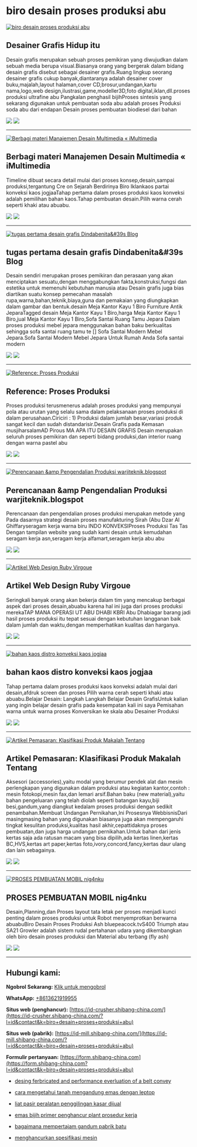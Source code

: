 # biro desain proses produksi abu

<a href="https://swt.shibang-china.com/?l=id&img&k=biro+desain+proses+produksi+abu" target="_blank">![biro desain proses produksi abu](http://static.shibang-china.com/all-800x300/1095.jpg)</a>

## Desainer Grafis Hidup itu
Desain grafis merupakan sebuah proses pemikiran yang diwujudkan dalam sebuah media berupa visual.Biasanya orang yang bergerak dalam bidang desain grafis disebut sebagai desainer grafis.Ruang lingkup seorang desainer grafis cukup banyak,diantaranya adalah desainer cover buku,majalah,layout halaman,cover CD,brosur,undangan,kartu nama,logo,web design,ilustrasi,game,modeller3D,foto digital,iklan,dll.proses produksi ultrafine abu Pangkalan penghasil bijihProses sintesis yang sekarang digunakan untuk pembuatan soda abu adalah proses Produksi soda abu dari endapan Desain proses pembuatan biodiesel dari bahan


<a href="https://whatsapp.shibangsoft.com/WhatsApp.php" target="_blank" title="WhatsApp">![](http://static.shibang-china.com/icon/whatsapp.png)</a> <a href="https://swt.shibang-china.com/?l=id&icon&k=biro+desain+proses+produksi+abu" target="_blank">![](http://static.shibang-china.com/icon/chat-id.png)</a>

---

<a href="https://swt.shibang-china.com/?l=id&img&k=biro+desain+proses+produksi+abu" target="_blank">![Berbagi materi Manajemen Desain Multimedia « iMultimedia](http://static.shibang-china.com/all-800x300/1523.jpg)</a>

## Berbagi materi Manajemen Desain Multimedia « iMultimedia
Timeline dibuat secara detail mulai dari proses konsep,desain,sampai produksi,tergantung Cre on Sejarah Berdirinya Biro Iklankaos partai konveksi kaos jogjaaTahap pertama dalam proses produksi kaos konveksi adalah pemilihan bahan kaos.Tahap pembuatan desain.Pilih warna cerah seperti khaki atau abuabu.


<a href="https://whatsapp.shibangsoft.com/WhatsApp.php" target="_blank" title="WhatsApp">![](http://static.shibang-china.com/icon/whatsapp.png)</a> <a href="https://swt.shibang-china.com/?l=id&icon&k=biro+desain+proses+produksi+abu" target="_blank">![](http://static.shibang-china.com/icon/chat-id.png)</a>

---

<a href="https://swt.shibang-china.com/?l=id&img&k=biro+desain+proses+produksi+abu" target="_blank">![tugas pertama desain grafis Dindabenita&#39s Blog](http://static.shibang-china.com/all-800x300/119.jpg)</a>

## tugas pertama desain grafis Dindabenita&#39s Blog
Desain sendiri merupakan proses pemikiran dan perasaan yang akan menciptakan sesuatu,dengan menggabungkan fakta,konstruksi,fungsi dan estetika untuk memenuhi kebutuhan manusia atau Desain grafis juga bias diartikan suatu konsep pemecahan masalah rupa,warna,bahan,teknik,biaya,guna dan pemakaian yang diungkapkan dalam gambar dan bentuk.desain Meja Kantor Kayu 1 Biro Furniture Antik JeparaTagged desain Meja Kantor Kayu 1 Biro,harga Meja Kantor Kayu 1 Biro,jual Meja Kantor Kayu 1 Biro,Sofa Santai Ruang Tamu Jepara Dalam proses produksi mebel jepara menggunakan bahan baku berkualitas sehingga sofa santai ruang tamu te [] Sofa Santai Modern Mebel Jepara.Sofa Santai Modern Mebel Jepara Untuk Rumah Anda Sofa santai modern


<a href="https://whatsapp.shibangsoft.com/WhatsApp.php" target="_blank" title="WhatsApp">![](http://static.shibang-china.com/icon/whatsapp.png)</a> <a href="https://swt.shibang-china.com/?l=id&icon&k=biro+desain+proses+produksi+abu" target="_blank">![](http://static.shibang-china.com/icon/chat-id.png)</a>

---

<a href="https://swt.shibang-china.com/?l=id&img&k=biro+desain+proses+produksi+abu" target="_blank">![Reference: Proses Produksi](http://static.shibang-china.com/all-800x300/1326.jpg)</a>

## Reference: Proses Produksi
Proses produksi terusmenerus adalah proses produksi yang mempunyai pola atau urutan yang selalu sama dalam pelaksanaan proses produksi di dalam perusahaan.Ciriciri : 1) Produksi dalam jumlah besar,variasi produk sangat kecil dan sudah distandarisir.Desain Grafis pada Kemasan musjiharsalamAD Pirous MA APA ITU DESAIN GRAFIS Desain merupakan seluruh proses pemikiran dan seperti bidang produksi,dan interior ruang dengan warna pastel abu


<a href="https://whatsapp.shibangsoft.com/WhatsApp.php" target="_blank" title="WhatsApp">![](http://static.shibang-china.com/icon/whatsapp.png)</a> <a href="https://swt.shibang-china.com/?l=id&icon&k=biro+desain+proses+produksi+abu" target="_blank">![](http://static.shibang-china.com/icon/chat-id.png)</a>

---

<a href="https://swt.shibang-china.com/?l=id&img&k=biro+desain+proses+produksi+abu" target="_blank">![Perencanaan &amp Pengendalian Produksi warjiteknik.blogspot](http://static.shibang-china.com/all-800x300/1310.jpg)</a>

## Perencanaan &amp Pengendalian Produksi warjiteknik.blogspot
Perencanaan dan pengendalian proses produksi merupakan metode yang Pada dasarnya strategi desain proses manufakturing Sirah (Abu Dzar Al Ghiffaryseragam kerja warna biru INDO KONVEKSIProses Produksi Tas Tas Dengan tampilan website yang sudah kami desain untuk kemudahan seragam kerja asn,seragam kerja alfamart,seragam kerja abu abu


<a href="https://whatsapp.shibangsoft.com/WhatsApp.php" target="_blank" title="WhatsApp">![](http://static.shibang-china.com/icon/whatsapp.png)</a> <a href="https://swt.shibang-china.com/?l=id&icon&k=biro+desain+proses+produksi+abu" target="_blank">![](http://static.shibang-china.com/icon/chat-id.png)</a>

---

<a href="https://swt.shibang-china.com/?l=id&img&k=biro+desain+proses+produksi+abu" target="_blank">![Artikel Web Design Ruby Virgoue](http://static.shibang-china.com/all-800x300/230.jpg)</a>

## Artikel Web Design Ruby Virgoue
Seringkali banyak orang akan bekerja dalam tim yang mencakup berbagai aspek dari proses desain,abuabu karena hal ini juga dari proses produksi merekaTAP MANA OPERASI UT ABU DHABI KBRI Abu Dhabiagar barang jadi hasil proses produksi itu tepat sesuai dengan kebutuhan langganan baik dalam jumlah dan waktu,dengan memperhatikan kualitas dan harganya.


<a href="https://whatsapp.shibangsoft.com/WhatsApp.php" target="_blank" title="WhatsApp">![](http://static.shibang-china.com/icon/whatsapp.png)</a> <a href="https://swt.shibang-china.com/?l=id&icon&k=biro+desain+proses+produksi+abu" target="_blank">![](http://static.shibang-china.com/icon/chat-id.png)</a>

---

<a href="https://swt.shibang-china.com/?l=id&img&k=biro+desain+proses+produksi+abu" target="_blank">![bahan kaos distro konveksi kaos jogjaa](http://static.shibang-china.com/all-800x300/1382.jpg)</a>

## bahan kaos distro konveksi kaos jogjaa
Tahap pertama dalam proses produksi kaos konveksi adalah mulai dari desain,afdruk screen dan proses Pilih warna cerah seperti khaki atau abuabu.Belajar Desain: Langkah Langkah Belajar Desain GrafisUntuk kalian yang ingin belajar desain grafis pada kesempatan kali ini saya Pemisahan warna untuk warna proses Konversikan ke skala abu Desainer Produksi


<a href="https://whatsapp.shibangsoft.com/WhatsApp.php" target="_blank" title="WhatsApp">![](http://static.shibang-china.com/icon/whatsapp.png)</a> <a href="https://swt.shibang-china.com/?l=id&icon&k=biro+desain+proses+produksi+abu" target="_blank">![](http://static.shibang-china.com/icon/chat-id.png)</a>

---

<a href="https://swt.shibang-china.com/?l=id&img&k=biro+desain+proses+produksi+abu" target="_blank">![Artikel Pemasaran: Klasifikasi Produk Makalah Tentang](http://static.shibang-china.com/all-800x300/482.jpg)</a>

## Artikel Pemasaran: Klasifikasi Produk Makalah Tentang
Aksesori (accessories),yaitu modal yang berumur pendek alat dan mesin perlengkapan yang digunakan dalam produksi atau kegiatan kantor,contoh : mesin fotokopi,mesin fax,dan lemari arsif.Bahan baku (new material),yaitu bahan pengeluaran yang telah diolah seperti batangan kayu,biji besi,gandum,yang diangkut kedalam proses produksi dengan sedikit penambahan.Membuat Undangan Pernikahan,Ini Prosesnya WebbisnisDari masingmasing bahan yang digunakan biasanya juga akan mempengaruhi tingkat kesulitan produksi,kualitas hasil akhir,cepattidaknya proses pembuatan,dan juga harga undangan pernikahan.Untuk bahan dari jenis kertas saja ada ratusan macam yang bisa dipilih,ada kertas linen,kertas BC,HVS,kertas art paper,kertas foto,ivory,concord,fancy,kertas daur ulang dan lain sebagainya.


<a href="https://whatsapp.shibangsoft.com/WhatsApp.php" target="_blank" title="WhatsApp">![](http://static.shibang-china.com/icon/whatsapp.png)</a> <a href="https://swt.shibang-china.com/?l=id&icon&k=biro+desain+proses+produksi+abu" target="_blank">![](http://static.shibang-china.com/icon/chat-id.png)</a>

---

<a href="https://swt.shibang-china.com/?l=id&img&k=biro+desain+proses+produksi+abu" target="_blank">![PROSES PEMBUATAN MOBIL nig4nku](http://static.shibang-china.com/all-800x300/257.jpg)</a>

## PROSES PEMBUATAN MOBIL nig4nku
Desain,Planning,dan Proses layout tata letak per proses menjadi kunci penting dalam proses produksi untuk Robot menyemprotkan berwarna abuabuBiro Desain Proses Produksi Ash bluepeacock.tvS400 Triumph atau SA21 Growler adalah sistem rudal pertahanan udara yang dikembangkan oleh biro desain proses produksi dan Material abu terbang (fly ash)


<a href="https://whatsapp.shibangsoft.com/WhatsApp.php" target="_blank" title="WhatsApp">![](http://static.shibang-china.com/icon/whatsapp.png)</a> <a href="https://swt.shibang-china.com/?l=id&icon&k=biro+desain+proses+produksi+abu" target="_blank">![](http://static.shibang-china.com/icon/chat-id.png)</a>

---
## Hubungi kami:

**Ngobrol Sekarang:** [Klik untuk mengobrol](https://swt.shibang-china.com?l=id&contact&k=biro+desain+proses+produksi+abu)

**WhatsApp:**  [+8613621919955](https://whatsapp.shibangsoft.com/WhatsApp.php)

**Situs web (penghancur):** [https://id-crusher.shibang-china.com/](https://id-crusher.shibang-china.com/?l=id&contact&k=biro+desain+proses+produksi+abu)

**Situs web (pabrik):** [https://id-mill.shibang-china.com/](https://id-mill.shibang-china.com/?l=id&contact&k=biro+desain+proses+produksi+abu)

**Formulir pertanyaan:** [https://form.shibang-china.com](https://form.shibang-china.com?l=id&contact&k=biro+desain+proses+produksi+abu)

* [desing ferbricated and performance everluation of a belt convey](../40/desing%20ferbricated%20and%20performance%20everluation%20of%20a%20belt%20convey.md)

* [cara mengetahui tanah mengandung emas dengan leptop](../36/cara%20mengetahui%20tanah%20mengandung%20emas%20dengan%20leptop.md)

* [liat pasir peralatan penggilingan kasar dijual](../39/liat%20pasir%20peralatan%20penggilingan%20kasar%20dijual.md)

* [emas bijih primer penghancur plant prosedur kerja](../37/emas%20bijih%20primer%20penghancur%20plant%20prosedur%20kerja.md)

* [bagaimana mempertajam gandum pabrik batu](../34/bagaimana%20mempertajam%20gandum%20pabrik%20batu.md)

* [menghancurkan spesifikasi mesin](../40/menghancurkan%20spesifikasi%20mesin.md)
